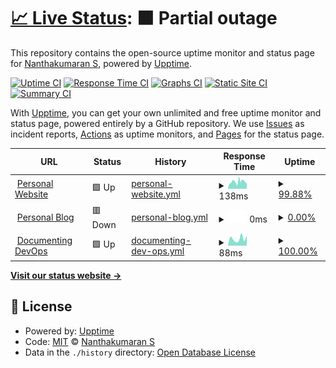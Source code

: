 # [📈 Live Status](https://nanthakumaran-s.github.io/upptime): <!--live status--> **🟧 Partial outage**

This repository contains the open-source uptime monitor and status page for [Nanthakumaran S](https://www.nanthakumaran.com/), powered by [Upptime](https://github.com/upptime/upptime).

[![Uptime CI](https://github.com/nanthakumaran-s/upptime/workflows/Uptime%20CI/badge.svg)](https://github.com/nanthakumaran-s/upptime/actions?query=workflow%3A%22Uptime+CI%22)
[![Response Time CI](https://github.com/nanthakumaran-s/upptime/workflows/Response%20Time%20CI/badge.svg)](https://github.com/nanthakumaran-s/upptime/actions?query=workflow%3A%22Response+Time+CI%22)
[![Graphs CI](https://github.com/nanthakumaran-s/upptime/workflows/Graphs%20CI/badge.svg)](https://github.com/nanthakumaran-s/upptime/actions?query=workflow%3A%22Graphs+CI%22)
[![Static Site CI](https://github.com/nanthakumaran-s/upptime/workflows/Static%20Site%20CI/badge.svg)](https://github.com/nanthakumaran-s/upptime/actions?query=workflow%3A%22Static+Site+CI%22)
[![Summary CI](https://github.com/nanthakumaran-s/upptime/workflows/Summary%20CI/badge.svg)](https://github.com/nanthakumaran-s/upptime/actions?query=workflow%3A%22Summary+CI%22)

With [Upptime](https://upptime.js.org), you can get your own unlimited and free uptime monitor and status page, powered entirely by a GitHub repository. We use [Issues](https://github.com/nanthakumaran-s/upptime/issues) as incident reports, [Actions](https://github.com/nanthakumaran-s/upptime/actions) as uptime monitors, and [Pages](https://nanthakumaran-s.github.io/upptime) for the status page.

<!--start: status pages-->
<!-- This summary is generated by Upptime (https://github.com/upptime/upptime) -->
<!-- Do not edit this manually, your changes will be overwritten -->
<!-- prettier-ignore -->
| URL | Status | History | Response Time | Uptime |
| --- | ------ | ------- | ------------- | ------ |
| <img alt="" src="https://icons.duckduckgo.com/ip3/nanthakumaran.com.ico" height="13"> [Personal Website](https://nanthakumaran.com) | 🟩 Up | [personal-website.yml](https://github.com/nanthakumaran-s/upptime/commits/HEAD/history/personal-website.yml) | <details><summary><img alt="Response time graph" src="./graphs/personal-website/response-time-week.png" height="20"> 138ms</summary><br><a href="https://nanthakumaran-s.github.io/upptime/history/personal-website"><img alt="Response time 289" src="https://img.shields.io/endpoint?url=https%3A%2F%2Fraw.githubusercontent.com%2Fnanthakumaran-s%2Fupptime%2FHEAD%2Fapi%2Fpersonal-website%2Fresponse-time.json"></a><br><a href="https://nanthakumaran-s.github.io/upptime/history/personal-website"><img alt="24-hour response time 131" src="https://img.shields.io/endpoint?url=https%3A%2F%2Fraw.githubusercontent.com%2Fnanthakumaran-s%2Fupptime%2FHEAD%2Fapi%2Fpersonal-website%2Fresponse-time-day.json"></a><br><a href="https://nanthakumaran-s.github.io/upptime/history/personal-website"><img alt="7-day response time 138" src="https://img.shields.io/endpoint?url=https%3A%2F%2Fraw.githubusercontent.com%2Fnanthakumaran-s%2Fupptime%2FHEAD%2Fapi%2Fpersonal-website%2Fresponse-time-week.json"></a><br><a href="https://nanthakumaran-s.github.io/upptime/history/personal-website"><img alt="30-day response time 407" src="https://img.shields.io/endpoint?url=https%3A%2F%2Fraw.githubusercontent.com%2Fnanthakumaran-s%2Fupptime%2FHEAD%2Fapi%2Fpersonal-website%2Fresponse-time-month.json"></a><br><a href="https://nanthakumaran-s.github.io/upptime/history/personal-website"><img alt="1-year response time 290" src="https://img.shields.io/endpoint?url=https%3A%2F%2Fraw.githubusercontent.com%2Fnanthakumaran-s%2Fupptime%2FHEAD%2Fapi%2Fpersonal-website%2Fresponse-time-year.json"></a></details> | <details><summary><a href="https://nanthakumaran-s.github.io/upptime/history/personal-website">99.88%</a></summary><a href="https://nanthakumaran-s.github.io/upptime/history/personal-website"><img alt="All-time uptime 99.62%" src="https://img.shields.io/endpoint?url=https%3A%2F%2Fraw.githubusercontent.com%2Fnanthakumaran-s%2Fupptime%2FHEAD%2Fapi%2Fpersonal-website%2Fuptime.json"></a><br><a href="https://nanthakumaran-s.github.io/upptime/history/personal-website"><img alt="24-hour uptime 99.19%" src="https://img.shields.io/endpoint?url=https%3A%2F%2Fraw.githubusercontent.com%2Fnanthakumaran-s%2Fupptime%2FHEAD%2Fapi%2Fpersonal-website%2Fuptime-day.json"></a><br><a href="https://nanthakumaran-s.github.io/upptime/history/personal-website"><img alt="7-day uptime 99.88%" src="https://img.shields.io/endpoint?url=https%3A%2F%2Fraw.githubusercontent.com%2Fnanthakumaran-s%2Fupptime%2FHEAD%2Fapi%2Fpersonal-website%2Fuptime-week.json"></a><br><a href="https://nanthakumaran-s.github.io/upptime/history/personal-website"><img alt="30-day uptime 95.60%" src="https://img.shields.io/endpoint?url=https%3A%2F%2Fraw.githubusercontent.com%2Fnanthakumaran-s%2Fupptime%2FHEAD%2Fapi%2Fpersonal-website%2Fuptime-month.json"></a><br><a href="https://nanthakumaran-s.github.io/upptime/history/personal-website"><img alt="1-year uptime 99.63%" src="https://img.shields.io/endpoint?url=https%3A%2F%2Fraw.githubusercontent.com%2Fnanthakumaran-s%2Fupptime%2FHEAD%2Fapi%2Fpersonal-website%2Fuptime-year.json"></a></details>
| <img alt="" src="https://icons.duckduckgo.com/ip3/blog.nanthakumaran.com.ico" height="13"> [Personal Blog](https://blog.nanthakumaran.com) | 🟥 Down | [personal-blog.yml](https://github.com/nanthakumaran-s/upptime/commits/HEAD/history/personal-blog.yml) | <details><summary><img alt="Response time graph" src="./graphs/personal-blog/response-time-week.png" height="20"> 0ms</summary><br><a href="https://nanthakumaran-s.github.io/upptime/history/personal-blog"><img alt="Response time 496" src="https://img.shields.io/endpoint?url=https%3A%2F%2Fraw.githubusercontent.com%2Fnanthakumaran-s%2Fupptime%2FHEAD%2Fapi%2Fpersonal-blog%2Fresponse-time.json"></a><br><a href="https://nanthakumaran-s.github.io/upptime/history/personal-blog"><img alt="24-hour response time 0" src="https://img.shields.io/endpoint?url=https%3A%2F%2Fraw.githubusercontent.com%2Fnanthakumaran-s%2Fupptime%2FHEAD%2Fapi%2Fpersonal-blog%2Fresponse-time-day.json"></a><br><a href="https://nanthakumaran-s.github.io/upptime/history/personal-blog"><img alt="7-day response time 0" src="https://img.shields.io/endpoint?url=https%3A%2F%2Fraw.githubusercontent.com%2Fnanthakumaran-s%2Fupptime%2FHEAD%2Fapi%2Fpersonal-blog%2Fresponse-time-week.json"></a><br><a href="https://nanthakumaran-s.github.io/upptime/history/personal-blog"><img alt="30-day response time 515" src="https://img.shields.io/endpoint?url=https%3A%2F%2Fraw.githubusercontent.com%2Fnanthakumaran-s%2Fupptime%2FHEAD%2Fapi%2Fpersonal-blog%2Fresponse-time-month.json"></a><br><a href="https://nanthakumaran-s.github.io/upptime/history/personal-blog"><img alt="1-year response time 388" src="https://img.shields.io/endpoint?url=https%3A%2F%2Fraw.githubusercontent.com%2Fnanthakumaran-s%2Fupptime%2FHEAD%2Fapi%2Fpersonal-blog%2Fresponse-time-year.json"></a></details> | <details><summary><a href="https://nanthakumaran-s.github.io/upptime/history/personal-blog">0.00%</a></summary><a href="https://nanthakumaran-s.github.io/upptime/history/personal-blog"><img alt="All-time uptime 95.69%" src="https://img.shields.io/endpoint?url=https%3A%2F%2Fraw.githubusercontent.com%2Fnanthakumaran-s%2Fupptime%2FHEAD%2Fapi%2Fpersonal-blog%2Fuptime.json"></a><br><a href="https://nanthakumaran-s.github.io/upptime/history/personal-blog"><img alt="24-hour uptime 0.00%" src="https://img.shields.io/endpoint?url=https%3A%2F%2Fraw.githubusercontent.com%2Fnanthakumaran-s%2Fupptime%2FHEAD%2Fapi%2Fpersonal-blog%2Fuptime-day.json"></a><br><a href="https://nanthakumaran-s.github.io/upptime/history/personal-blog"><img alt="7-day uptime 0.00%" src="https://img.shields.io/endpoint?url=https%3A%2F%2Fraw.githubusercontent.com%2Fnanthakumaran-s%2Fupptime%2FHEAD%2Fapi%2Fpersonal-blog%2Fuptime-week.json"></a><br><a href="https://nanthakumaran-s.github.io/upptime/history/personal-blog"><img alt="30-day uptime 34.22%" src="https://img.shields.io/endpoint?url=https%3A%2F%2Fraw.githubusercontent.com%2Fnanthakumaran-s%2Fupptime%2FHEAD%2Fapi%2Fpersonal-blog%2Fuptime-month.json"></a><br><a href="https://nanthakumaran-s.github.io/upptime/history/personal-blog"><img alt="1-year uptime 94.51%" src="https://img.shields.io/endpoint?url=https%3A%2F%2Fraw.githubusercontent.com%2Fnanthakumaran-s%2Fupptime%2FHEAD%2Fapi%2Fpersonal-blog%2Fuptime-year.json"></a></details>
| <img alt="" src="https://icons.duckduckgo.com/ip3/nanthakumaran-s.github.io.ico" height="13"> [Documenting DevOps](https://nanthakumaran-s.github.io/Documenting-DevOps/#/) | 🟩 Up | [documenting-dev-ops.yml](https://github.com/nanthakumaran-s/upptime/commits/HEAD/history/documenting-dev-ops.yml) | <details><summary><img alt="Response time graph" src="./graphs/documenting-dev-ops/response-time-week.png" height="20"> 88ms</summary><br><a href="https://nanthakumaran-s.github.io/upptime/history/documenting-dev-ops"><img alt="Response time 86" src="https://img.shields.io/endpoint?url=https%3A%2F%2Fraw.githubusercontent.com%2Fnanthakumaran-s%2Fupptime%2FHEAD%2Fapi%2Fdocumenting-dev-ops%2Fresponse-time.json"></a><br><a href="https://nanthakumaran-s.github.io/upptime/history/documenting-dev-ops"><img alt="24-hour response time 124" src="https://img.shields.io/endpoint?url=https%3A%2F%2Fraw.githubusercontent.com%2Fnanthakumaran-s%2Fupptime%2FHEAD%2Fapi%2Fdocumenting-dev-ops%2Fresponse-time-day.json"></a><br><a href="https://nanthakumaran-s.github.io/upptime/history/documenting-dev-ops"><img alt="7-day response time 88" src="https://img.shields.io/endpoint?url=https%3A%2F%2Fraw.githubusercontent.com%2Fnanthakumaran-s%2Fupptime%2FHEAD%2Fapi%2Fdocumenting-dev-ops%2Fresponse-time-week.json"></a><br><a href="https://nanthakumaran-s.github.io/upptime/history/documenting-dev-ops"><img alt="30-day response time 84" src="https://img.shields.io/endpoint?url=https%3A%2F%2Fraw.githubusercontent.com%2Fnanthakumaran-s%2Fupptime%2FHEAD%2Fapi%2Fdocumenting-dev-ops%2Fresponse-time-month.json"></a><br><a href="https://nanthakumaran-s.github.io/upptime/history/documenting-dev-ops"><img alt="1-year response time 84" src="https://img.shields.io/endpoint?url=https%3A%2F%2Fraw.githubusercontent.com%2Fnanthakumaran-s%2Fupptime%2FHEAD%2Fapi%2Fdocumenting-dev-ops%2Fresponse-time-year.json"></a></details> | <details><summary><a href="https://nanthakumaran-s.github.io/upptime/history/documenting-dev-ops">100.00%</a></summary><a href="https://nanthakumaran-s.github.io/upptime/history/documenting-dev-ops"><img alt="All-time uptime 100.00%" src="https://img.shields.io/endpoint?url=https%3A%2F%2Fraw.githubusercontent.com%2Fnanthakumaran-s%2Fupptime%2FHEAD%2Fapi%2Fdocumenting-dev-ops%2Fuptime.json"></a><br><a href="https://nanthakumaran-s.github.io/upptime/history/documenting-dev-ops"><img alt="24-hour uptime 100.00%" src="https://img.shields.io/endpoint?url=https%3A%2F%2Fraw.githubusercontent.com%2Fnanthakumaran-s%2Fupptime%2FHEAD%2Fapi%2Fdocumenting-dev-ops%2Fuptime-day.json"></a><br><a href="https://nanthakumaran-s.github.io/upptime/history/documenting-dev-ops"><img alt="7-day uptime 100.00%" src="https://img.shields.io/endpoint?url=https%3A%2F%2Fraw.githubusercontent.com%2Fnanthakumaran-s%2Fupptime%2FHEAD%2Fapi%2Fdocumenting-dev-ops%2Fuptime-week.json"></a><br><a href="https://nanthakumaran-s.github.io/upptime/history/documenting-dev-ops"><img alt="30-day uptime 100.00%" src="https://img.shields.io/endpoint?url=https%3A%2F%2Fraw.githubusercontent.com%2Fnanthakumaran-s%2Fupptime%2FHEAD%2Fapi%2Fdocumenting-dev-ops%2Fuptime-month.json"></a><br><a href="https://nanthakumaran-s.github.io/upptime/history/documenting-dev-ops"><img alt="1-year uptime 100.00%" src="https://img.shields.io/endpoint?url=https%3A%2F%2Fraw.githubusercontent.com%2Fnanthakumaran-s%2Fupptime%2FHEAD%2Fapi%2Fdocumenting-dev-ops%2Fuptime-year.json"></a></details>

<!--end: status pages-->

[**Visit our status website →**](https://nanthakumaran-s.github.io/upptime)

## 📄 License

- Powered by: [Upptime](https://github.com/upptime/upptime)
- Code: [MIT](./LICENSE) © [Nanthakumaran S](https://www.nanthakumaran.com/)
- Data in the `./history` directory: [Open Database License](https://opendatacommons.org/licenses/odbl/1-0/)
